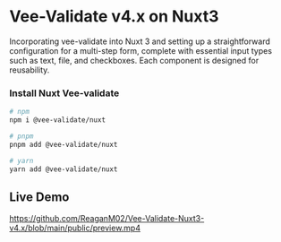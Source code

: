 # Vee-Validate v4.x on Nuxt3

Incorporating vee-validate into Nuxt 3 and setting up a straightforward configuration for a multi-step form, complete with essential input types such as text, file, and checkboxes. Each component is designed for reusability.

### Install Nuxt Vee-validate
```bash
# npm
npm i @vee-validate/nuxt

# pnpm
pnpm add @vee-validate/nuxt

# yarn
yarn add @vee-validate/nuxt 
```

## Live Demo
https://github.com/ReaganM02/Vee-Validate-Nuxt3-v4.x/blob/main/public/preview.mp4